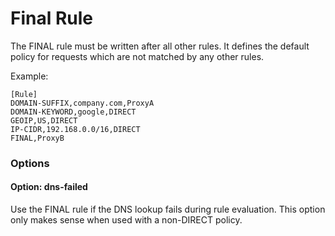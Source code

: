 Final Rule
==========

The FINAL rule must be written after all other rules. It defines the default policy for requests which are not matched by any other rules.

Example:

    [Rule]
    DOMAIN-SUFFIX,company.com,ProxyA
    DOMAIN-KEYWORD,google,DIRECT
    GEOIP,US,DIRECT
    IP-CIDR,192.168.0.0/16,DIRECT
    FINAL,ProxyB
    

### Options

#### Option: dns-failed

Use the FINAL rule if the DNS lookup fails during rule evaluation. This option only makes sense when used with a non-DIRECT policy.